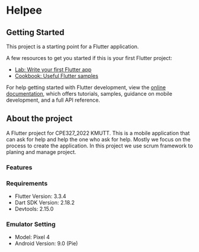 # Helpee



## Getting Started

This project is a starting point for a Flutter application.

A few resources to get you started if this is your first Flutter project:

- [Lab: Write your first Flutter app](https://docs.flutter.dev/get-started/codelab)
- [Cookbook: Useful Flutter samples](https://docs.flutter.dev/cookbook)

For help getting started with Flutter development, view the
[online documentation](https://docs.flutter.dev/), which offers tutorials,
samples, guidance on mobile development, and a full API reference.

## About the project
A Flutter project for CPE327_2022 KMUTT. This is a mobile application that can ask for help and help the one who ask for help. Mostly we focus on the process to create the application. In this project we use scrum framework to planing and manage project.

### Features

### Requirements
- Flutter Version: 3.3.4
- Dart SDK Version: 2.18.2 
- Devtools: 2.15.0

### Emulator Setting
- Model: Pixel 4
- Android Version: 9.0 (Pie)